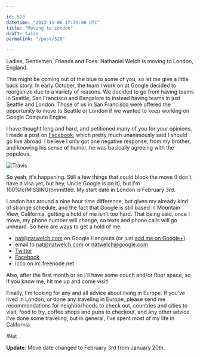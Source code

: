 ```yaml
---

id: 520
datetime: "2013-11-06 17:39:00 UTC"
title: "Moving to London"
draft: false
permalink: "/post/520"

---
```


Ladies, Gentlemen, Friends and Foes: Nathaniel Welch is moving to London, England.

This might be coming out of the blue to some of you, so let me give a little back story. In early October, the team I work on at Google decided to reorganize due to a variety of reasons. We decided to go from having teams in Seattle, San Francisco and Bangalore to instead having teams in just Seattle and London. Those of us in San Francisco were offered the opportunity to move to Seattle or London if we wanted to keep working on Google Compute Engine.

I have thought long and hard, and petitioned many of you for your opinions. I made a post on [Facebook](https://www.facebook.com/natwelch/posts/10201266199151373), which pretty much unanimously said I should go live abroad. I believe I only got one negative response, from my brother, and knowing his sense of humor, he was basically agreeing with the populous.

![Travis](http://cl.ly/SIFw/d)

So yeah, it's happening. Still a few things that could block the move (I don't have a visa yet, but hey, Uncle Google is on it), but I'm 100%!c(MISSING)ommitted. My start date in London is February 3rd.

London has around a nine hour time difference, but given my already kind of strange schedule, and the fact that Google is still based in Mountain View, California, getting a hold of me isn't too hard. That being said, once I move, my phone number will change, so texts and phone calls will go unheard. So here are ways to get a hold of me:

 * nat@natwelch.com on Google Hangouts (or just [add me on Google+](https://plus.google.com/+NatWelch/posts))
 * email to nat@natwelch.com or natwelch@google.com
 * [Twitter](https://twitter.com/icco)
 * [Facebook](https://www.facebook.com/natwelch)
 * icco on irc.freenode.net

Also, after the first month or so I'll have some couch and/or floor space, so if you know me, hit me up and come visit!

Finally, I'm looking for any and all advice about living in Europe. If you've lived in London, or done any traveling in Europe, please send me recommendations for neighborhoods to check out, countries and cities to visit, food to try, coffee shops and pubs to checkout, and any other advice. I've done some traveling, but in general, I've spent most of my life in California.

/Nat

**Update**: Move date changed to February 3rd from January 20th.


